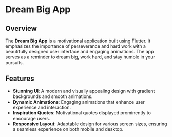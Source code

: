 # Dream Big App

## Overview

The **Dream Big App** is a motivational application built using Flutter. It emphasizes the importance of perseverance and hard work with a beautifully designed user interface and engaging animations. The app serves as a reminder to dream big, work hard, and stay humble in your pursuits.

## Features

- **Stunning UI**: A modern and visually appealing design with gradient backgrounds and smooth animations.
- **Dynamic Animations**: Engaging animations that enhance user experience and interaction.
- **Inspiration Quotes**: Motivational quotes displayed prominently to encourage users.
- **Responsive Layout**: Adaptable design for various screen sizes, ensuring a seamless experience on both mobile and desktop.




